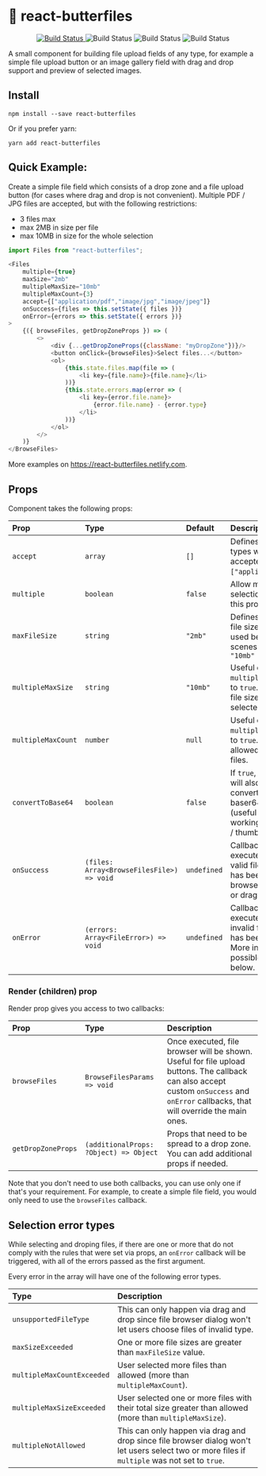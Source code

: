 # 🦋 react-butterfiles

<p align="center">
  <a href="https://travis-ci.org/doitadrian/react-butterfiles.svg?branch=master">
    <img alt="Build Status" src="https://travis-ci.org/doitadrian/react-butterfiles.svg?branch=master">
  </a>
  
  <img alt="Build Status" src="https://img.shields.io/npm/dw/react-butterfiles.svg">
  <img alt="Build Status" src="https://img.shields.io/badge/code_style-prettier-ff69b4.svg?style=flat-square">  
  <img alt="Build Status" src="https://img.shields.io/npm/types/react-butterfiles.svg">
    
</p>

A small component for building file upload fields of any type, for example a simple file upload button or 
an image gallery field with drag and drop support and preview of selected images. 

## Install
```
npm install --save react-butterfiles
```

Or if you prefer yarn: 
```
yarn add react-butterfiles
```

## Quick Example:
Create a simple file field which consists of a drop zone and a file upload button (for cases where drag 
and drop is not convenient). Multiple PDF / JPG files are accepted, but with the following restrictions:
 - 3 files max
 - max 2MB in size per file
 - max 10MB in size for the whole selection 

```javascript
import Files from "react-butterfiles";
```

```javascript
<Files
    multiple={true} 
    maxSize="2mb"
    multipleMaxSize="10mb"
    multipleMaxCount={3}
    accept={["application/pdf","image/jpg","image/jpeg"]}
    onSuccess={files => this.setState({ files })}
    onError={errors => this.setState({ errors })}
>
    {({ browseFiles, getDropZoneProps }) => (
        <>
            <div {...getDropZoneProps({className: "myDropZone"})}/>
            <button onClick={browseFiles}>Select files...</button>
            <ol>
                {this.state.files.map(file => (
                    <li key={file.name}>{file.name}</li>
                ))}
                {this.state.errors.map(error => (
                    <li key={error.file.name}>
                        {error.file.name} - {error.type}
                    </li>
                ))}
            </ol>
        </>
    )}
</BrowseFiles>
```

More examples on https://react-butterfiles.netlify.com.

## Props

Component takes the following props:

| Prop                | Type                                    | Default   | Description                                                                                                           |
| :------------------ | :-------------------------------------- | :-------- | :-------------------------------------------------------------------------------------------------------------------- |
| `accept`              | `array`                                   | `[]`        | Defines which file types will be accepted. Example: `["application/pdf"]`.                                            |
| `multiple`            | `boolean`                                 | `false`     | Allow multiple file selection by setting this prop to `true.                                                          |
| `maxFileSize`         | `string`                                  | `"2mb"`     | Defines maximum file size (bytes lib used behind the scenes). Example: `"10mb"`                                       |
| `multipleMaxSize`     | `string`                                  | `"10mb"`    | Useful only if `multiple` prop is set to `true`. Defines max. file size of all selected files.                      |
| `multipleMaxCount`    | `number`                                  | `null`    | Useful only if `multiple` prop is set to `true`. Defines max. allowed selected files.                    |
| `convertToBase64`     | `boolean`                                 | `false`     | If `true`, selected files will also be converted to baser64 format (useful when working with images / thumbnails).    |
| `onSuccess`           | `(files: Array<BrowseFilesFile>) => void` | `undefined` | Callback that will get executed once a valid file selection has been made (via browse files dialog or drag and drop). |
| `onError`             | `(errors: Array<FileError>) => void`      | `undefined` | Callback that will get executed once an invalid file selection has been made. More info about possible errors below.  |

### Render (children) prop

Render prop gives you access to two callbacks:

| Prop                | Type                                    |  Description                      |
| :------------------ | :-------------------------------------- | :----------------------------------
| `browseFiles`       | `BrowseFilesParams => void`             | Once executed, file browser will be shown. Useful for file upload buttons. The callback can also accept custom `onSuccess` and `onError` callbacks, that will override the main ones. |
| `getDropZoneProps`  | `(additionalProps: ?Object) => Object`  | Props that need to be spread to a drop zone. You can add additional props if needed. |

Note that you don't need to use both callbacks, you can use only one if that's your requirement. 
For example, to create a simple file field, you would only need to use the `browseFiles` callback.

## Selection error types
While selecting and droping files, if there are one or more that do not comply with the rules that were set via props, an `onError` callback will be triggered, with all of the errors passed as the first argument.

Every error in the array will have one of the following error types.

| Type                | Description
| :------------------ | :-------------------
| `unsupportedFileType`              | This can only happen via drag and drop since file browser dialog won't let users choose files of invalid type.
| `maxSizeExceeded`            | One or more file sizes are greater than `maxFileSize` value.
| `multipleMaxCountExceeded`            | User selected more files than allowed (more than `multipleMaxCount`).
| `multipleMaxSizeExceeded` | User selected one or more files with their total size greater than allowed (more than `multipleMaxSize`).
| `multipleNotAllowed`         | This can only happen via drag and drop since file browser dialog won't let users select two or more files if `multiple` was not set to `true`.
